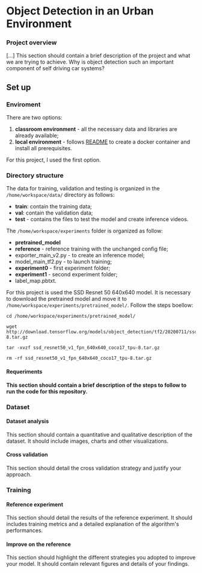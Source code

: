 # Object Detection in an Urban Environment


### Project overview
[...]
This section should contain a brief description of the project and what we are trying to achieve. Why is object detection such an important component of self driving car systems?

## Set up

### Enviroment
There are two options:
  1. **classroom environment** - all the necessary data and libraries are already available;
  2. **local environment** - follows [README](./build/README.md) to create a docker container and install all prerequisites.

For this project, I used the first option.

### Directory structure
The data for training, validation and testing is organized in the `/home/workspace/data/` directory as follows:

- **train**: contain the training data;
- **val**: contain the validation data;
- **test** - contains the files to test the model and create inference videos.

The `/home/workspace/experiments` folder is organized as follow:

- **pretrained_model**
- **reference** - reference training with the unchanged config file;
- exporter_main_v2.py - to create an inference model;
- model_main_tf2.py - to launch training;
- **experiment0** - first experiment folder;
- **experiment1** - second experiment folder;
- label_map.pbtxt.

For this project is used the SSD Resnet 50 640x640 model. It is necessary to download the pretrained model and move it to `/home/workspace/experiments/pretrained_model/`. Follow the steps boellow:
```
cd /home/workspace/experiments/pretrained_model/

wget http://download.tensorflow.org/models/object_detection/tf2/20200711/ssd_resnet50_v1_fpn_640x640_coco17_tpu-8.tar.gz

tar -xvzf ssd_resnet50_v1_fpn_640x640_coco17_tpu-8.tar.gz

rm -rf ssd_resnet50_v1_fpn_640x640_coco17_tpu-8.tar.gz
```

#### Requeriments

**This section should contain a brief description of the steps to follow to run the code for this repository.**

### Dataset

#### Dataset analysis
This section should contain a quantitative and qualitative description of the dataset. It should include images, charts and other visualizations.

#### Cross validation
This section should detail the cross validation strategy and justify your approach.

### Training
#### Reference experiment
This section should detail the results of the reference experiment. It should includes training metrics and a detailed explanation of the algorithm's performances.

#### Improve on the reference
This section should highlight the different strategies you adopted to improve your model. It should contain relevant figures and details of your findings.

